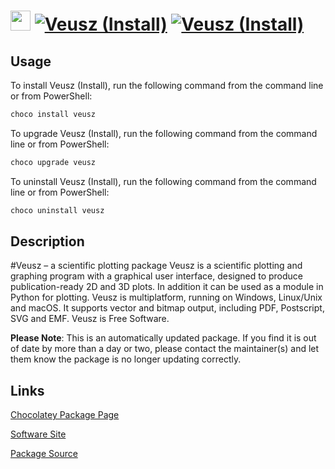 ﻿# <img src="https://cdn.jsdelivr.net/gh/mkevenaar/chocolatey-packages@ad615a27dbe925cf5030c597e0ffc54cd7e1028b/icons/veusz.png" width="32" height="32"/> [![Veusz (Install)](https://img.shields.io/chocolatey/v/veusz.svg?label=Veusz+(Install))](https://chocolatey.org/packages/veusz) [![Veusz (Install)](https://img.shields.io/chocolatey/dt/veusz.svg)](https://chocolatey.org/packages/veusz)

## Usage
To install Veusz (Install), run the following command from the command line or from PowerShell:
```powershell
choco install veusz
```

To upgrade Veusz (Install), run the following command from the command line or from PowerShell:
```powershell
choco upgrade veusz
```

To uninstall Veusz (Install), run the following command from the command line or from PowerShell:
```powershell
choco uninstall veusz
```

## Description
#Veusz – a scientific plotting package
Veusz is a scientific plotting and graphing program with a graphical user interface, designed to produce publication-ready 2D and 3D plots. In addition it can be used as a module in Python for plotting. Veusz is multiplatform, running on Windows, Linux/Unix and macOS. It supports vector and bitmap output, including PDF, Postscript, SVG and EMF. Veusz is Free Software.


**Please Note**: This is an automatically updated package. If you find it is
out of date by more than a day or two, please contact the maintainer(s) and
let them know the package is no longer updating correctly.


## Links
[Chocolatey Package Page](https://chocolatey.org/packages/veusz)

[Software Site](https://veusz.github.io/)

[Package Source](https://github.com/mkevenaar/chocolatey-packages/tree/master/automatic/veusz)

